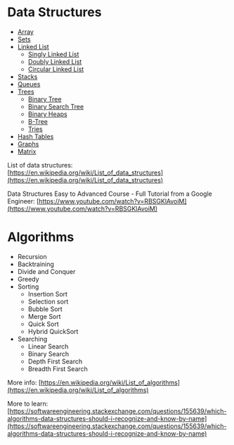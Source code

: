 # Data Structures

- [Array](https://www.geeksforgeeks.org/array-data-structure/)
- [Sets](https://tutorialedge.net/compsci/data-structures/sets-for-beginners/)
- [Linked List](https://www.geeksforgeeks.org/data-structures/linked-list/)
  - [Singly  Linked List](https://www.geeksforgeeks.org/data-structures/linked-list/#singlyLinkedList)
  - [Doubly Linked List](https://www.geeksforgeeks.org/data-structures/linked-list/#doublyLinkedList)
  - [Circular Linked List](https://www.geeksforgeeks.org/data-structures/linked-list/#circularLinkedList)
- [Stacks](https://www.geeksforgeeks.org/stack-data-structure/)
- [Queues](https://www.geeksforgeeks.org/queue-data-structure/)
- [Trees](https://en.wikipedia.org/wiki/List_of_data_structures#Trees)
  - [Binary Tree](https://www.geeksforgeeks.org/binary-tree-data-structure/)
  - [Binary Search Tree](https://www.geeksforgeeks.org/binary-search-tree-data-structure/)
  - [Binary Heaps](https://www.geeksforgeeks.org/heap-data-structure/)
  - [B-Tree](https://www.geeksforgeeks.org/introduction-of-b-tree-2/)
  - [Tries](https://www.geeksforgeeks.org/trie-insert-and-search/)
- [Hash Tables](https://www.geeksforgeeks.org/hashing-data-structure/)
- [Graphs](https://www.geeksforgeeks.org/graph-data-structure-and-algorithms/)
- [Matrix](https://www.geeksforgeeks.org/matrix/)

List of data structures: [https://en.wikipedia.org/wiki/List_of_data_structures](https://en.wikipedia.org/wiki/List_of_data_structures)

Data Structures Easy to Advanced Course - Full Tutorial from a Google Engineer: [https://www.youtube.com/watch?v=RBSGKlAvoiM](https://www.youtube.com/watch?v=RBSGKlAvoiM)

# Algorithms


- Recursion
- Backtraining
- Divide and Conquer
- Greedy
- Sorting
  - Insertion Sort
  - Selection sort
  - Bubble Sort
  - Merge Sort
  - Quick Sort
  - Hybrid QuickSort
- Searching
  - Linear Search
  - Binary Search
  - Depth First Search
  - Breadth First Search

More info: [https://en.wikipedia.org/wiki/List_of_algorithms](https://en.wikipedia.org/wiki/List_of_algorithms)

More to learn: [https://softwareengineering.stackexchange.com/questions/155639/which-algorithms-data-structures-should-i-recognize-and-know-by-name](https://softwareengineering.stackexchange.com/questions/155639/which-algorithms-data-structures-should-i-recognize-and-know-by-name) 
